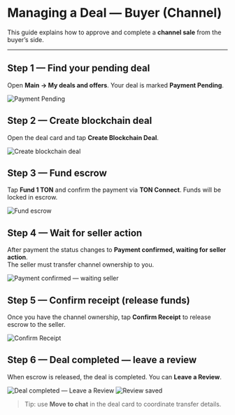 # Managing a Deal — Buyer (Channel)

This guide explains how to approve and complete a **channel sale** from the buyer’s side.

---

## Step 1 — Find your pending deal
Open **Main → My deals and offers**. Your deal is marked **Payment Pending**.

![Payment Pending](../../assets/2025-09-21_23-23-15.png)

## Step 2 — Create blockchain deal
Open the deal card and tap **Create Blockchain Deal**.

![Create blockchain deal](../../assets/2025-09-21_23-18-32.png)

## Step 3 — Fund escrow
Tap **Fund 1 TON** and confirm the payment via **TON Connect**. Funds will be locked in escrow.

![Fund escrow](../../assets/2025-09-21_23-19-26.png)

## Step 4 — Wait for seller action
After payment the status changes to **Payment confirmed, waiting for seller action**.  
The seller must transfer channel ownership to you.

![Payment confirmed — waiting seller](../../assets/2025-09-21_23-20-00.png)

## Step 5 — Confirm receipt (release funds)
Once you have the channel ownership, tap **Confirm Receipt** to release escrow to the seller.

![Confirm Receipt](../../assets/2025-09-21_23-21-49.png)

## Step 6 — Deal completed — leave a review
When escrow is released, the deal is completed. You can **Leave a Review**.

![Deal completed — Leave a Review](../../assets/2025-09-21_23-22-13.png)
![Review saved](../../assets/2025-09-21_23-22-28.png)

> Tip: use **Move to chat** in the deal card to coordinate transfer details.